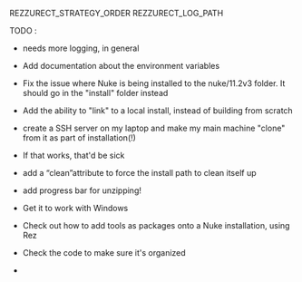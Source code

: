 REZZURECT_STRATEGY_ORDER
REZZURECT_LOG_PATH

TODO :
- needs more logging, in general
- Add documentation about the environment variables
- Fix the issue where Nuke is being installed to the nuke/11.2v3 folder. It
  should go in the "install" folder instead
- Add the ability to "link" to a local install, instead of building from scratch

- create a SSH server on my laptop and make my main machine "clone" from it as part of installation(!)
 - If that works, that'd be sick

- add a “clean”attribute to force the install path to clean itself up
- add progress bar for unzipping!

- Get it to work with Windows

- Check out how to add tools as packages onto a Nuke installation, using Rez
- Check the code to make sure it's organized
- 
